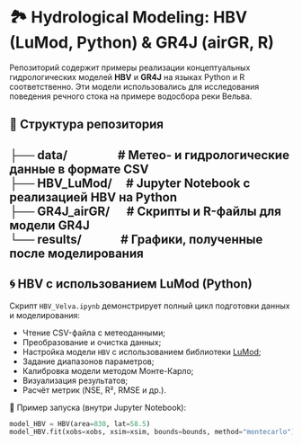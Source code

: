 # 🏞️ Hydrological Modeling: HBV (LuMod, Python) & GR4J (airGR, R)

Репозиторий содержит примеры реализации концептуальных гидрологических моделей **HBV** и **GR4J** на языках Python и R соответственно. Эти модели использовались для исследования поведения речного стока на примере водосбора реки Вельва.

## 📁 Структура репозитория
├── data/ &nbsp;&nbsp;&nbsp;&nbsp;&nbsp;&nbsp;&nbsp;&nbsp;&nbsp;&nbsp;&nbsp;&nbsp;&nbsp;&nbsp;&nbsp;&nbsp; # Метео- и гидрологические данные в формате CSV<br>
├── HBV_LuMod/ &nbsp;&nbsp;&nbsp; # Jupyter Notebook с реализацией HBV на Python<br>
├── GR4J_airGR/ &nbsp;&nbsp;&nbsp;&nbsp; # Скрипты и R-файлы для модели GR4J<br>
└── results/&nbsp;&nbsp;&nbsp;&nbsp;&nbsp;&nbsp;&nbsp;&nbsp;&nbsp;&nbsp;&nbsp;&nbsp;&nbsp; # Графики, полученные после моделирования
---

## 🌀 HBV с использованием LuMod (Python)

Скрипт `HBV_Velva.ipynb` демонстрирует полный цикл подготовки данных и моделирования:

- Чтение CSV-файла с метеоданными;
- Преобразование и очистка данных;
- Настройка модели `HBV` с использованием библиотеки [LuMod](https://github.com/hydrogo/lumod);
- Задание диапазонов параметров;
- Калибровка модели методом Монте-Карло;
- Визуализация результатов;
- Расчёт метрик (NSE, R², RMSE и др.).

📌 Пример запуска (внутри Jupyter Notebook):

```python
model_HBV = HBV(area=830, lat=58.5)
model_HBV.fit(xobs=xobs, xsim=xsim, bounds=bounds, method="montecarlo")
